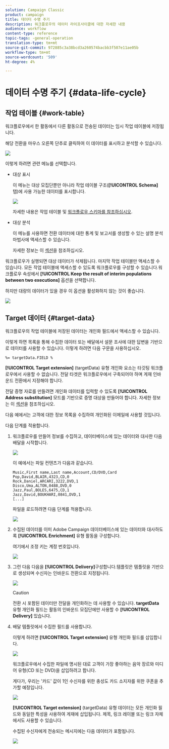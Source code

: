 ```yaml
---
solution: Campaign Classic
product: campaign
title: 데이터 수명 주기
description: 워크플로우의 데이터 라이프사이클에 대한 자세한 내용
audience: workflow
content-type: reference
topic-tags: -general-operation
translation-type: tm+mt
source-git-commit: 972885c3a38bcd3a260574bacbb3f507e11ae05b
workflow-type: tm+mt
source-wordcount: '509'
ht-degree: 4%

---
```



# 데이터 수명 주기 {#data-life-cycle}

## 작업 테이블 {#work-table}

워크플로우에서 한 활동에서 다른 활동으로 전송된 데이터는 임시 작업 테이블에 저장됩니다.

해당 전환을 마우스 오른쪽 단추로 클릭하여 이 데이터를 표시하고 분석할 수 있습니다.

![](assets/wf-right-click-analyze.png)

이렇게 하려면 관련 메뉴를 선택합니다.

* 대상 표시

   이 메뉴는 대상 모집단뿐만 아니라 작업 테이블 구조(**[!UICONTROL Schema]** 탭)에 사용 가능한 데이터를 표시합니다.

   ![](assets/wf-right-click-display.png)

   자세한 내용은 작업 테이블 및 [워크플로우 스키마를 참조하십시오](../../workflow/using/monitoring-workflow-execution.md#worktables-and-workflow-schema).

* 대상 분석

   이 메뉴를 사용하면 전환 데이터에 대한 통계 및 보고서를 생성할 수 있는 설명 분석 마법사에 액세스할 수 있습니다.

   자세한 정보는 이 [섹션](../../reporting/using/using-the-descriptive-analysis-wizard.md)을 참조하십시오.

워크플로우가 실행되면 대상 데이터가 삭제됩니다. 마지막 작업 테이블만 액세스할 수 있습니다. 모든 작업 테이블에 액세스할 수 있도록 워크플로우를 구성할 수 있습니다.워크플로우 속성에서 **[!UICONTROL Keep the result of interim populations between two executions]** 옵션을 선택합니다.

하지만 대량의 데이터가 있을 경우 이 옵션을 활성화하지 않는 것이 좋습니다.

![](assets/wf-purge-data-option.png)

## Target 데이터 {#target-data}

워크플로우의 작업 테이블에 저장된 데이터는 개인화 필드에서 액세스할 수 있습니다.

이렇게 하면 목록을 통해 수집한 데이터 또는 배달에서 설문 조사에 대한 답변을 기반으로 데이터를 사용할 수 있습니다. 이렇게 하려면 다음 구문을 사용하십시오.

```
%= targetData.FIELD %
```

**[!UICONTROL Target extension]** (targetData) 유형 개인화 요소는 타깃팅 워크플로우에서 사용할 수 없습니다. 전달 타겟은 워크플로우에서 구축되어야 하며 게재 인바운드 전환에서 지정해야 합니다.

전달 증명 자료를 만들려면 개인화 데이터를 입력할 수 있도록 **[!UICONTROL Address substitution]** 모드를 기반으로 증명 대상을 만들어야 합니다. 자세한 정보는 이 [섹션](../../delivery/using/steps-defining-the-target-population.md#using-address-substitution-in-proof)을 참조하십시오.

다음 예에서는 고객에 대한 정보 목록을 수집하여 개인화된 이메일에 사용할 것입니다.

다음 단계를 적용합니다.

1. 워크플로우를 만들어 정보를 수집하고, 데이터베이스에 있는 데이터와 대사한 다음 배달을 시작합니다.

   ![](assets/wf-targetdata-sample-1.png)

   이 예에서는 파일 컨텐츠가 다음과 같습니다.

   ```
   Music,First name,Last name,Account,CD/DVD,Card
   Pop,David,BLAIR,4323,CD,0
   Rock,Daniel,ARCARI,3222,DVD,1
   Disco,Uma,ALTON,0488,DVD,0
   Jazz,Paul,BOLES,6475,CD,1
   Jazz,David,BOUKHARI,0841,DVD,1
   [...]
   ```

   파일을 로드하려면 다음 단계를 적용합니다.

   ![](assets/wf-targetdata-sample-2.png)

1. 수집된 데이터를 이미 Adobe Campaign 데이터베이스에 있는 데이터와 대사하도록 **[!UICONTROL Enrichment]** 유형 활동을 구성합니다.

   여기에서 조정 키는 계정 번호입니다.

   ![](assets/wf-targetdata-sample-3.png)

1. 그런 다음 다음을 **[!UICONTROL Delivery]**&#x200B;구성합니다.템플릿은 템플릿을 기반으로 생성되며 수신자는 인바운드 전환으로 지정됩니다.

   ![](assets/wf-targetdata-sample-4.png)

   >[!CAUTION]
   >
   >전환 시 포함된 데이터만 전달을 개인화하는 데 사용할 수 있습니다. **targetData** 유형 개인화 필드는 활동의 인바운드 모집단에만 사용할 수 **[!UICONTROL Delivery]** 있습니다.

1. 배달 템플릿에서 수집한 필드를 사용합니다.

   이렇게 하려면 **[!UICONTROL Target extension]** 유형 개인화 필드를 삽입합니다.

   ![](assets/wf-targetdata-sample-5.png)

   워크플로우에서 수집한 파일에 명시된 대로 고객이 가장 좋아하는 음악 장르와 미디어 유형(CD 또는 DVD)을 삽입하려고 합니다.

   게다가, 우리는 &#39;카드&#39; 값이 1인 수신자를 위한 충성도 카드 소지자를 위한 쿠폰을 추가할 예정입니다.

   ![](assets/wf-targetdata-sample-6.png)

   **[!UICONTROL Target extension]** (targetData) 유형 데이터는 모든 개인화 필드와 동일한 특성을 사용하여 게재에 삽입됩니다. 제목, 링크 레이블 또는 링크 자체에서도 사용할 수 있습니다.

   수집된 수신자에게 전송되는 메시지에는 다음 데이터가 포함됩니다.

   ![](assets/wf-targetdata-sample-7.png)
